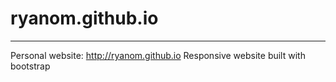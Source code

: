 # ryanom.github.io
---
Personal website: http://ryanom.github.io
Responsive website built with bootstrap
